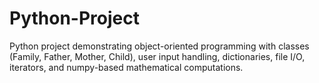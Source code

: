 # Python-Project
Python project demonstrating object-oriented programming with classes (Family, Father, Mother, Child), user input handling, dictionaries, file I/O, iterators, and numpy-based mathematical computations.
